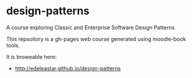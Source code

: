 design-patterns
===============

A course exploring Classic and Enterprise Software Design Patterns

This repsoitory is a gh-pages web course generated using moodle-book tools.

It is broweable here: 

- <http://edeleastar.github.io/design-patterns>
